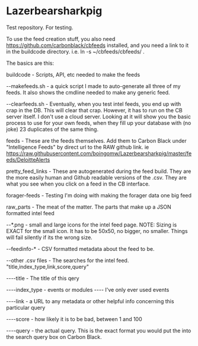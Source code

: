 # Lazerbearsharkpig
Test repository.  For testing.

To use the feed creation stuff, you also need https://github.com/carbonblack/cbfeeds installed, and you need a link to it in the buildcode directory.  i.e. ln -s ~/cbfeeds/cbfeeds/ .

The basics are this:

buildcode -  Scripts, API, etc needed to make the feeds

--makefeeds.sh - a quick script I made to auto-generate all three of my feeds.  It also shows the cmdline needed to make any generic feed.
  
--clearfeeds.sh - Eventually, when you test intel feeds, you end up with crap in the DB.  This will clear that crap.  However, it has to run on the CB server itself.  I don't use a cloud server.  Looking at it will show you the basic process to use for your own feeds, when they fill up your database with (no joke) 23 duplicates of the same thing.

feeds - These are the feeds themselves.  Add them to Carbon Black under "Intelligence Feeds" by direct url to the RAW github link.
				ie https://raw.githubusercontent.com/boingomw/Lazerbearsharkpig/master/feeds/DeloitteAlerts

pretty_feed_links - These are autogenerated during the feed build.  They are the more easily human and Github readable versions of the .csv.  They are what you see when you click on a feed in the CB interface.

forager-feeds - Testing I'm doing with making the forager data one big feed

raw_parts - The meat of the matter.  The parts that make up a JSON formatted intel feed

--*.png - small and large icons for the intel feed page.  NOTE: Sizing is EXACT for the small icon.  It has to be 50x50, no bigger, no smaller.  Things will fail silently if its the wrong size.

--feedinfo-* - CSV formatted metadata about the feed to be.

--other .csv files - The searches for the intel feed.  "title,index_type,link,score,query"

----title - The title of this qery

----index_type - events or modules   ---- I've only ever used events

----link - a URL to any metadata or other helpful info concerning this particular query

----score - how likely it is to be bad, between 1 and 100

----query - the actual query.  This is the exact format you would put the into the search query box on Carbon Black.
  


